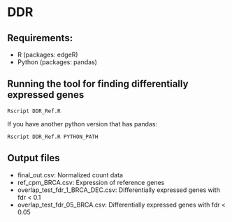 # DDR

## Requirements:
* R (packages: edgeR)
* Python (packages: pandas)

## Running the tool for finding differentially expressed genes 
```
Rscript DDR_Ref.R
```
If you have another python version that has pandas:
```
Rscript DDR_Ref.R PYTHON_PATH
```

## Output files
* final_out.csv: Normalized count data
* ref_cpm_BRCA.csv: Expression of reference genes
* overlap_test_fdr_1_BRCA_DEC.csv: Differentially expressed genes with fdr < 0.1
* overlap_test_fdr_05_BRCA.csv: Differentially expressed genes with fdr < 0.05
